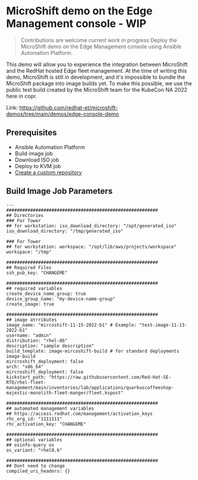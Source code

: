 # MicroShift demo on the Edge Management console - WIP
> Contributions are welcome current work in progress
Deploy the MicroShift demo on the Edge Management console using Ansible Automation Platform. 

This demo will allow you to experience the integration between MicroShift and the RedHat hosted Edge fleet management. At the time of writing this demo, MicroShift is still in development, and it's impossible to bundle the MicroShift package into image builds yet. To make this possible, we use the public test build created by the MicroShift team for the KubeCon NA 2022 here in copr.

Link: https://github.com/redhat-et/microshift-demos/tree/main/demos/edge-console-demo

## Prerequisites
* Ansible Automation Platform 
* Build image job 
* Download ISO job 
* Deploy to KVM job
* [Create a custom repository](https://github.com/redhat-et/microshift-demos/tree/main/demos/edge-console-demo#create-a-custom-repository)


## Build Image Job Parameters
```
---
#########################################################
## Directories
### For Tower 
## for workstation: iso_download_directory: "/opt/generated_iso"
iso_download_directory: "/tmp/generated_iso"

### For Tower 
## for workstation: workspace: "/opt/lib/aws/projects/workspace"
workspace: "/tmp"

#########################################################
## Required Files
ssh_pub_key: "CHANGEME"

#########################################################
## required variables
create_device_name_group: true
device_group_name: "my-device-name-group"
create_image: true

#########################################################
## image atrributes
image_name: "mircoshift-11-15-2022-b1" # Example: "test-image-11-13-2022-b1"
username: "admin"
distribution: "rhel-86"
description: "sample description"
build_template: image-mircoshift-build # for standard deployments image-build
mircroshift_deployment: false
arch: "x86_64"
mircroshift_deployment: false
kickstart_path: "https://raw.githubusercontent.com/Red-Hat-SE-RTO/rhel-fleet-management/main/inventories/lab/applications/quarkuscoffeeshop-majestic-monolith-fleet-manger/fleet.kspost"

#########################################################
## automated management variables
## https://access.redhat.com/management/activation_keys
rhc_org_id: "1111111"
rhc_activation_key: "CHANGEME"

#########################################################
## optional variables
## osinfo-query os
os_variant: "rhel8.6"

#########################################################
## Dont need to change 
compiled_uri_headers: {}
```
